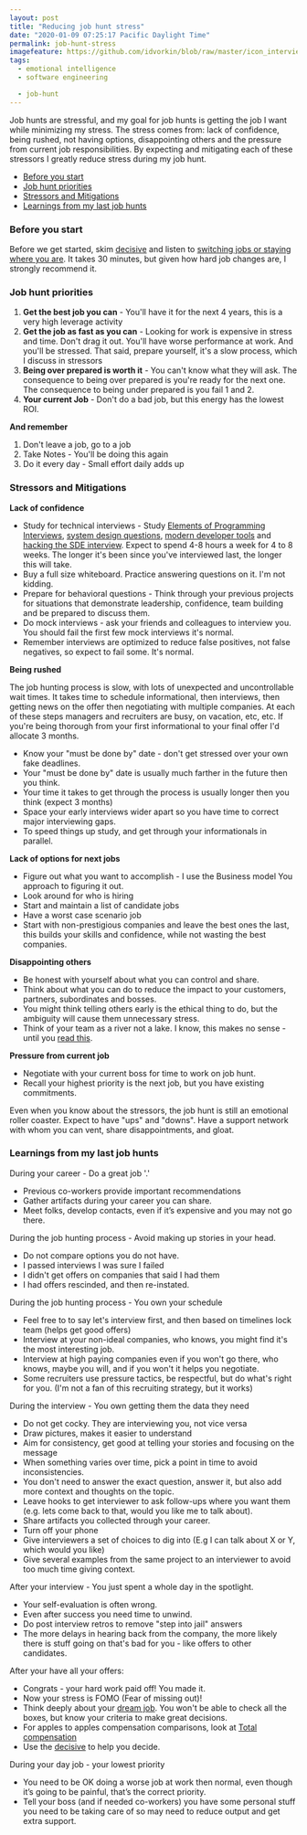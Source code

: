 ```yaml
---
layout: post
title: "Reducing job hunt stress"
date: "2020-01-09 07:25:17 Pacific Daylight Time"
permalink: job-hunt-stress
imagefeature: https://github.com/idvorkin/blob/raw/master/icon_interview.png
tags:
  - emotional intelligence
  - software engineering

  - job-hunt
---
```


Job hunts are stressful, and my goal for job hunts is getting the job I want while minimizing my stress. The stress comes from: lack of confidence, being rushed, not having options, disappointing others and the pressure from current job responsibilities. By expecting and mitigating each of these stressors I greatly reduce stress during my job hunt.

<!-- prettier-ignore-start -->
<!-- vim-markdown-toc GFM -->

- [Before you start](#before-you-start)
- [Job hunt priorities](#job-hunt-priorities)
- [Stressors and Mitigations](#stressors-and-mitigations)
- [Learnings from my last job hunts](#learnings-from-my-last-job-hunts)

<!-- vim-markdown-toc -->
<!-- prettier-ignore-end -->

### Before you start

Before we get started, skim [decisive](/decisive) and listen to [switching jobs or staying where you are](https://heathbrothers.com/member-content/decisive-for-job-decisions/decisive-for-job-decisions-2/). It takes 30 minutes, but given how hard job changes are, I strongly recommend it.

### Job hunt priorities

1. **Get the best job you can** - You'll have it for the next 4 years, this is a very high leverage activity
2. **Get the job as fast as you can** - Looking for work is expensive in stress and time. Don't drag it out. You'll have worse performance at work. And you'll be stressed. That said, prepare yourself, it's a slow process, which I discuss in stressors
3. **Being over prepared is worth it** - You can't know what they will ask. The consequence to being over prepared is you're ready for the next one. The consequence to being under prepared is you fail 1 and 2.
4. **Your current Job** - Don't do a bad job, but this energy has the lowest ROI.

**And remember**

1. Don't leave a job, go to a job
2. Take Notes - You'll be doing this again
3. Do it every day - Small effort daily adds up

### Stressors and Mitigations

**Lack of confidence**

- Study for technical interviews - Study [Elements of Programming Interviews](https://www.amazon.com/dp/1479274836/?tag=javamysqlanta-20), [system design questions](https://github.com/donnemartin/system-design-primer), [modern developer tools](https://github.com/kamranahmedse/developer-roadmap) and [hacking the SDE interview](https://tianpan.co/hacking-the-software-engineer-interview/). Expect to spend 4-8 hours a week for 4 to 8 weeks. The longer it's been since you've interviewed last, the longer this will take.
- Buy a full size whiteboard. Practice answering questions on it. I'm not kidding.
- Prepare for behavioral questions - Think through your previous projects for situations that demonstrate leadership, confidence, team building and be prepared to discuss them.
- Do mock interviews - ask your friends and colleagues to interview you. You should fail the first few mock interviews it's normal.
- Remember interviews are optimized to reduce false positives, not false negatives, so expect to fail some. It's normal.

**Being rushed**

The job hunting process is slow, with lots of unexpected and uncontrollable wait times. It takes time to schedule informational, then interviews, then getting news on the offer then negotiating with multiple companies. At each of these steps managers and recruiters are busy, on vacation, etc, etc. If you're being thorough from your first informational to your final offer I'd allocate 3 months.

- Know your "must be done by" date - don't get stressed over your own fake deadlines.
- Your "must be done by" date is usually much farther in the future then you think.
- Your time it takes to get through the process is usually longer then you think (expect 3 months)
- Space your early interviews wider apart so you have time to correct major interviewing gaps.
- To speed things up study, and get through your informationals in parallel.

**Lack of options for next jobs**

- Figure out what you want to accomplish - I use the Business model You approach to figuring it out.
- Look around for who is hiring
- Start and maintain a list of candidate jobs
- Have a worst case scenario job
- Start with non-prestigious companies and leave the best ones the last, this builds your skills and confidence, while not wasting the best companies.

**Disappointing others**

- Be honest with yourself about what you can control and share.
- Think about what you can do to reduce the impact to your customers, partners, subordinates and bosses.
- You might think telling others early is the ethical thing to do, but the ambiguity will cause them unnecessary stress.
- Think of your team as a river not a lake. I know, this makes no sense - until you [read this](https://imwrightshardcode.com/2019/09/everybody-leaves/).

**Pressure from current job**

- Negotiate with your current boss for time to work on job hunt.
- Recall your highest priority is the next job, but you have existing commitments.

Even when you know about the stressors, the job hunt is still an emotional roller coaster. Expect to have "ups" and "downs". Have a support network with whom you can vent, share disappointments, and gloat.

### Learnings from my last job hunts

During your career - Do a great job '.'

- Previous co-workers provide important recommendations
- Gather artifacts during your career you can share.
- Meet folks, develop contacts, even if it’s expensive and you may not go there.

During the job hunting process - Avoid making up stories in your head.

- Do not compare options you do not have.
- I passed interviews I was sure I failed
- I didn't get offers on companies that said I had them
- I had offers rescinded, and then re-instated.

During the job hunting process - You own your schedule

- Feel free to to say let's interview first, and then based on timelines lock team (helps get good offers)
- Interview at your non-ideal companies, who knows, you might find it's the most interesting job.
- Interview at high paying companies even if you won't go there, who knows, maybe you will, and if you won't it helps you negotiate.
- Some recruiters use pressure tactics, be respectful, but do what's right for you. (I'm not a fan of this recruiting strategy, but it works)

During the interview - You own getting them the data they need

- Do not get cocky. They are interviewing you, not vice versa
- Draw pictures, makes it easier to understand
- Aim for consistency, get good at telling your stories and focusing on the message
- When something varies over time, pick a point in time to avoid inconsistencies.
- You don't need to answer the exact question, answer it, but also add more context and thoughts on the topic.
- Leave hooks to get interviewer to ask follow-ups where you want them (e.g. lets come back to that, would you like me to talk about).
- Share artifacts you collected through your career.
- Turn off your phone
- Give interviewers a set of choices to dig into (E.g I can talk about X or Y, which would you like)
- Give several examples from the same project to an interviewer to avoid too much time giving context.

After your interview - You just spent a whole day in the spotlight.

- Your self-evaluation is often wrong.
- Even after success you need time to unwind.
- Do post interview retros to remove "step into jail" answers
- The more delays in hearing back from the company, the more likely there is stuff going on that's bad for you - like offers to other candidates.

After your have all your offers:

- Congrats - your hard work paid off! You made it.
- Now your stress is FOMO (Fear of missing out)!
- Think deeply about your [dream job](/dream-job). You won't be able to check all the boxes, but know your criteria to make great decisions.
- For apples to apples compensation comparisons, look at [Total compensation](/comp)
- Use the [decisive](/decide) to help you decide.

During your day job - your lowest priority

- You need to be OK doing a worse job at work then normal, even though it’s going to be painful, that’s the correct priority.
- Tell your boss (and if needed co-workers) you have some personal stuff you need to be taking care of so may need to reduce output and get extra support.
